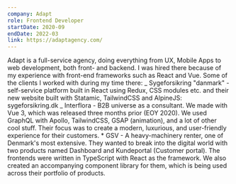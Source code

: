 ```yaml
---
company: Adapt
role: Frontend Developer
startDate: 2020-09
endDate: 2022-03
link: https://adaptagency.com/
---
```


Adapt is a full-service agency, doing everything from UX, Mobile Apps to web
development, both front- and backend. I was hired there because of my
experience with front-end frameworks such as React and Vue. Some of the
clients I worked with during my time there: _ Sygeforsikring "danmark" -
self-service platform built in React using Redux, CSS modules etc. and their
new website built with Statamic, TailwindCSS and AlpineJS: sygeforsikring.dk
_ Interflora - B2B universe as a consultant. We made with Vue 3, which was
released three months prior (EOY 2020). We used GraphQL with Apollo,
TailwindCSS, GSAP (animation), and a lot of other cool stuff. Their focus
was to create a modern, luxurious, and user-friendly experience for their
customers. \* GSV - A heavy-machinery renter, one of Denmark's most
extensive. They wanted to break into the digital world with two products
named Dashboard and Kundeportal (Customer portal). The frontends were
written in TypeScript with React as the framework. We also created an
accompanying component library for them, which is being used across their
portfolio of products.
